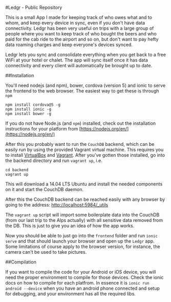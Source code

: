 #Ledgr - Public Repository

This is a small App I made for keeping track of who owes what and to whom, and keep every device in sync,
even if you don't have data connectivity. Ledgr has been very useful on
trips with a large group of people where you want to keep track of who
bought the beers and who paid for the cab ride to the airport and so on,
but don't want to pay hefty data roaming charges and keep everyone's devices
synced.

Ledgr lets you sync and consolidate everything when you get back to a free WiFi at
your hotel or chalet. The app will sync itself once it has data connectivity
and every client will automatically be brought up to date.

##Installation

You'll need nodejs (and npm), bower, cordova (version 5) and ionic to serve the frontend to the
web browser. The easiest way to get these is through `npm`

 ```
 npm install cordova@5 -g
 npm install ionic -g
 npm install bower -g
 ```

If you do not have Node.js (and `npm`) installed, check out the
installation instructions for your platform from
[https://nodejs.org/en/](https://nodejs.org/en/)

After this you probably want to run the `CouchDB` backend, which can be easily run by using
the provided Vagrant virtual machine. This requires you to install [VirtualBox](https://www.virtualbox.org/wiki/Downloads)
and [Vagrant](https://www.vagrantup.com/downloads.html). After you've gotten
those installed, go into the backend directory and run `vagrant up`, i.e.

```
cd backend
vagrant up
```

This will download a 14.04 LTS Ubuntu and install the needed components on it and start the CouchDB daemon.

After this the CouchDB backend can be reached easily with any browser by going to the address:
[http://localhost:5984/_utils](http://localhost:5984/_utils)

The `vagrant up` script will import some boilerplate data into the CouchDB
(from our last trip to the Alps actually) with all sensitive data removed from
the DB. This is just to give you an idea of how the app works.

Now you should be able to just go into the `frontend` folder and run `ionic serve`
and that should launch your browser and open up the `Ledgr` app. Some limitations of course
apply to the browser version, for instance, the camera can't be used to take pictures.


##Compilation

If you want to compile the code for your Android
or iOS device, you will need the proper environment to compile for those devices. Check the ionic docs on how
to compile for each platfrom. In essence it is `ionic run android --device` when you have an android phone connected
and setup for debugging, and your environment has all the required libs.